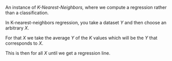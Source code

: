 An instance of *K-Nearest-Neighbors,* where we compute a regression rather than a classification.

In K-nearest-neighbors regression, you take a dataset $Y$ and then choose an arbitrary $X$. 

For that $X$ we take the average $Y$ of the $K$ values which will be the $Y$ that corresponds to $X$.

This is then for all $X$ until we get a regression line.
